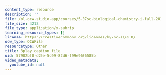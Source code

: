 ```yaml
---
content_type: resource
description: ''
file: /ol-ocw-studio-app/courses/5-07sc-biological-chemistry-i-fall-2013/57902bf0d26e5c9982d6f99e9676585b_bzwf2tgC23E.srt
file_size: 4213
file_type: application/x-subrip
learning_resource_types: []
license: https://creativecommons.org/licenses/by-nc-sa/4.0/
ocw_type: OCWFile
resourcetype: Other
title: 3play caption file
uid: 57902bf0-d26e-5c99-82d6-f99e9676585b
video_metadata:
  youtube_id: null
---
```

